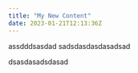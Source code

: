 ```yaml
---
title: "My New Content"
date: 2023-01-21T12:13:36Z
---
```


assdddsasdad
sadsdasdasdasadsad

dsasdasadsdasad